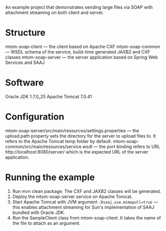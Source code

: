 An example project that demonstrates sending large files via SOAP with attachment streaming on both client and server.

# Structure

mtom-soap-client — the client based on Apache CXF
mtom-soap-common — WSDL schema of the service, build-time generated JAXB2 and CXF classes
mtom-soap-server — the server application based on Spring Web Services and SAAJ

# Software

Oracle JDK 1.7.0_25
Apache Tomcat 7.0.41

# Configuration

mtom-soap-server/src/main/resources/settings.properties — the upload.path property sets the directory for the server to upload files to. It refers to the Apache Tomcat temp folder by default.
mtom-soap-common/src/main/resources/service.wsdl — the port binding refers to URL http://localhost:8080/server/ which is the expected URL of the server application.

# Running the example

1. Run mvn clean package. The CXF and JAXB2 classes will be generated.
2. Deploy the mtom-soap-server service on Apache Tomcat.
3. Start Apache Tomcat with JVM argument `-Dsaaj.use.mimepull=true` — this enables attachment streaming for Sun's implementation of SAAJ bundled with Oracle JDK.
4. Run the SampleClient class from mtom-soap-client. It takes the name of the file to attach as an argument.

